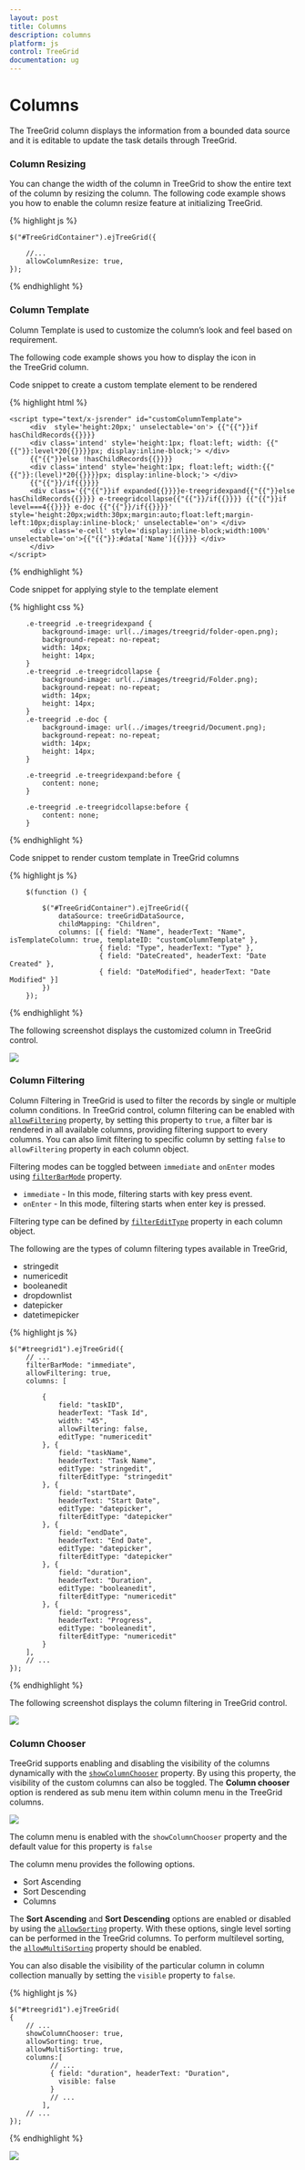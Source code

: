 ```yaml
---
layout: post
title: Columns
description: columns
platform: js
control: TreeGrid
documentation: ug
---
```


# Columns

The TreeGrid column displays the information from a bounded data source and it is editable to update the task details through TreeGrid.

### Column Resizing

You can change the width of the column in TreeGrid to show the entire text of the column by resizing the column. The following code example shows you how to enable the column resize feature at initializing TreeGrid.

{% highlight js %}

    $("#TreeGridContainer").ejTreeGrid({

        //...
        allowColumnResize: true,
    });

{% endhighlight %}

### Column Template

Column Template is used to customize the column’s look and feel based on requirement.

The following code example shows you how to display the icon in the TreeGrid column.

Code snippet to create a custom template element to be rendered

{% highlight html %}

    <script type="text/x-jsrender" id="customColumnTemplate">     
         <div  style='height:20px;' unselectable='on'> {{"{{"}}if hasChildRecords{{}}}}
         <div class='intend' style='height:1px; float:left; width: {{"{{"}}:level*20{{}}}}px; display:inline-block;'> </div>
         {{"{{"}}else !hasChildRecords{{}}}}
         <div class='intend' style='height:1px; float:left; width:{{"{{"}}:(level)*20{{}}}}px; display:inline-block;'> </div>
         {{"{{"}}/if{{}}}}                         
         <div class='{{"{{"}}if expanded{{}}}}e-treegridexpand{{"{{"}}else hasChildRecords{{}}}} e-treegridcollapse{{"{{"}}/if{{}}}} {{"{{"}}if level===4{{}}}} e-doc {{"{{"}}/if{{}}}}' style='height:20px;width:30px;margin:auto;float:left;margin-left:10px;display:inline-block;' unselectable='on'> </div>
         <div class='e-cell' style='display:inline-block;width:100%' unselectable='on'>{{"{{"}}:#data['Name']{{}}}} </div>
         </div>
    </script>    
    
{% endhighlight %}

Code snippet for applying style to the template element

{% highlight css %}

        .e-treegrid .e-treegridexpand {
            background-image: url(../images/treegrid/folder-open.png);
            background-repeat: no-repeat;
            width: 14px;
            height: 14px;
        }
        .e-treegrid .e-treegridcollapse {
            background-image: url(../images/treegrid/Folder.png);
            background-repeat: no-repeat;
            width: 14px;
            height: 14px;
        }
        .e-treegrid .e-doc {
            background-image: url(../images/treegrid/Document.png);
            background-repeat: no-repeat;
            width: 14px;
            height: 14px;
        }

        .e-treegrid .e-treegridexpand:before {
            content: none;
        }

        .e-treegrid .e-treegridcollapse:before {
            content: none;
        }
        
{% endhighlight %}

Code snippet to render custom template in TreeGrid columns

{% highlight js %}

        $(function () {

            $("#TreeGridContainer").ejTreeGrid({
                dataSource: treeGridDataSource,
                childMapping: "Children",
                columns: [{ field: "Name", headerText: "Name", isTemplateColumn: true, templateID: "customColumnTemplate" },
                          { field: "Type", headerText: "Type" },
                          { field: "DateCreated", headerText: "Date Created" },
                          { field: "DateModified", headerText: "Date Modified" }]
            })
        });

{% endhighlight %}

The following screenshot displays the customized column in TreeGrid control.

![]("/js/TreeGrid/Columns_images/Columns_img1.png")

### Column Filtering

Column Filtering in TreeGrid is used to filter the records by single or multiple column conditions. In TreeGrid control, column filtering can be enabled with [`allowFiltering`](/js/api/ejtreegrid#allowfilteringspan-classtype-signature-type-booleanbooleanspan "allowFiltering") property, by setting this property to `true`, a filter bar is rendered in all available columns, providing filtering support to every columns. You can also limit filtering to specific column by setting `false` to `allowFiltering` property in each column object.

Filtering modes can be toggled between `immediate` and `onEnter` modes using [`filterBarMode`](/js/api/ejtreegrid#filterbarmodespan-classtype-signature-type-enumenumspan "filterBarMode") property.

* `immediate` - In this mode, filtering starts with key press event.
* `onEnter` - In this mode, filtering starts when enter key is pressed.

Filtering type can be defined by [`filterEditType`](/js/api/ejtreegrid#columnsfilteredittypespan-classtype-signature-type-stringstringspan "filterEditType") property in each column object.

The following are the types of column filtering types available in TreeGrid,

* stringedit
* numericedit
* booleanedit
* dropdownlist
* datepicker
* datetimepicker

{% highlight js %}

    $("#treegrid1").ejTreeGrid({
        // ...     
        filterBarMode: "immediate",
        allowFiltering: true,
        columns: [

            {
                field: "taskID",
                headerText: "Task Id",
                width: "45",
                allowFiltering: false,
                editType: "numericedit"
            }, {
                field: "taskName",
                headerText: "Task Name",
                editType: "stringedit",
                filterEditType: "stringedit"
            }, {
                field: "startDate",
                headerText: "Start Date",
                editType: "datepicker",
                filterEditType: "datepicker"
            }, {
                field: "endDate",
                headerText: "End Date",
                editType: "datepicker",
                filterEditType: "datepicker"
            }, {
                field: "duration",
                headerText: "Duration",
                editType: "booleanedit",
                filterEditType: "numericedit"
            }, {
                field: "progress",
                headerText: "Progress",
                editType: "booleanedit",
                filterEditType: "numericedit"
            }
        ],
        // ...             
    });

{% endhighlight %}

The following screenshot displays the column filtering in TreeGrid control.

![]("/js/TreeGrid/Columns_images/Columns_img2.png")

### Column Chooser

TreeGrid supports enabling and disabling the visibility of the columns dynamically with the [`showColumnChooser`](/js/api/ejtreegrid#showcolumnchooserspan-classtype-signature-type-booleanbooleanspan "showColumnChooser") property. By using this property, the visibility of the custom columns can also be toggled. The **Column chooser** option is rendered as sub menu item within column menu in the TreeGrid columns.

![]("/js/TreeGrid/Columns_images/Columns_img3.png")

The column menu is enabled with the `showColumnChooser` property and the default value for this property is `false`

The column menu provides the following options.

* Sort Ascending
* Sort Descending
* Columns 

The **Sort Ascending** and **Sort Descending** options are enabled or disabled by using the [`allowSorting`](/js/api/ejtreegrid#allowsortingspan-classtype-signature-type-booleanbooleanspan "allowSorting") property. With these options, single level sorting can be performed in the TreeGrid columns. To perform multilevel sorting, the [`allowMultiSorting`](/js/api/ejtreegrid#allowmultisortingspan-classtype-signature-type-booleanbooleanspan "allowMultiSorting") property should be enabled. 

You can also disable the visibility of the particular column in column collection manually by setting the `visible` property to `false`.

{% highlight js %}

    $("#treegrid1").ejTreeGrid(
    {   
        // ...     
        showColumnChooser: true,
        allowSorting: true,
        allowMultiSorting: true,
        columns:[
              // ...  
              { field: "duration", headerText: "Duration", 
                visible: false
              }
              // ...  
            ],
        // ...             
    });

{% endhighlight %}

![]("/js/TreeGrid/Columns_images/Columns_img4.png")

